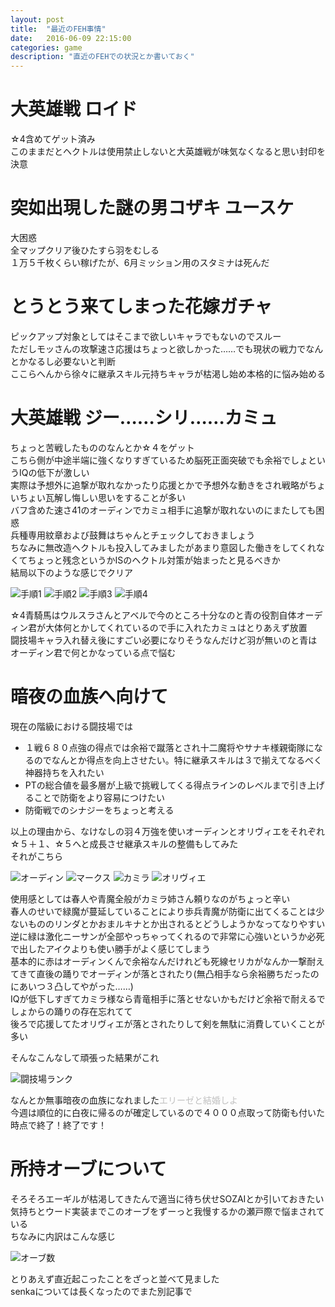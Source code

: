 ```yaml
---
layout: post
title:  "最近のFEH事情"
date:   2016-06-09 22:15:00
categories: game
description: "直近のFEHでの状況とか書いておく"
---
```

#  大英雄戦 ロイド
☆4含めてゲット済み<br>
このままだとヘクトルは使用禁止しないと大英雄戦が味気なくなると思い封印を決意

# 突如出現した謎の男コザキ ユースケ
大困惑<br>
全マップクリア後ひたすら羽をむしる<br>
１万５千枚くらい稼げたが、6月ミッション用のスタミナは死んだ

# とうとう来てしまった花嫁ガチャ
ピックアップ対象としてはそこまで欲しいキャラでもないのでスルー<br>
ただしモッさんの攻撃速さ応援はちょっと欲しかった……でも現状の戦力でなんとかなるし必要ないと判断<br>
ここらへんから徐々に継承スキル元持ちキャラが枯渇し始め本格的に悩み始める<br>

# 大英雄戦 ジー……シリ……カミュ
ちょっと苦戦したもののなんとか☆４をゲット<br>
こちら側が中途半端に強くなりすぎているため脳死正面突破でも余裕でしょというIQの低下が激しい<br>
実際は予想外に追撃が取れなかったり応援とかで予想外な動きをされ戦略がちょいちょい瓦解し悔しい思いをすることが多い<br>
バフ含めた速さ41のオーディンでカミュ相手に追撃が取れないのにまたしても困惑<br>
兵種専用紋章および鼓舞はちゃんとチェックしておきましょう<br>
ちなみに無改造ヘクトルも投入してみましたがあまり意図した働きをしてくれなくてちょっと残念というかISのヘクトル対策が始まったと見るべきか<br>
結局以下のような感じでクリア<br>

![手順1](http://i.imgur.com/w4QKRyx.png)
![手順2](http://i.imgur.com/2z9EcWq.png)
![手順3](http://i.imgur.com/sis8xz1.png)
![手順4](http://i.imgur.com/v6DXYMH.png)

☆4青騎馬はウルスラさんとアベルで今のところ十分なのと青の役割自体オーディン君が大体何とかしてくれているので手に入れたカミュはとりあえず放置<br>
闘技場キャラ入れ替え後にすごい必要になりそうなんだけど羽が無いのと青はオーディン君で何とかなっている点で悩む

# 暗夜の血族へ向けて

現在の階級における闘技場では

- １戦６８０点強の得点では余裕で蹴落とされ十二魔将やサナキ様親衛隊になるのでなんとか得点を向上させたい。特に継承スキルは３で揃えてなるべく神器持ちを入れたい
- PTの総合値を最多層が上級で挑戦してくる得点ラインのレベルまで引き上げることで防衛をより容易につけたい
- 防衛戦でのシナジーをちょっと考える

以上の理由から、なけなしの羽４万強を使いオーディンとオリヴィエをそれぞれ☆５＋１、☆５へと成長させ継承スキルの整備もしてみた<br>
それがこちら<br>

![オーディン](http://i.imgur.com/KJUR6Ff.png)
![マークス](http://i.imgur.com/ibaCWeS.png)
![カミラ](http://i.imgur.com/DXOwliC.png)
![オリヴィエ](http://i.imgur.com/oBLbJtM.png)

使用感としては春人や青魔全般がカミラ姉さん頼りなのがちょっと辛い<br>
春人のせいで緑魔が蔓延していることにより歩兵青魔が防衛に出てくることは少ないもののリンダとかおまルキナとか出されるとどうしようかなってなりやすい<br>
逆に緑は激化ニーサンが全部やっちゃってくれるので非常に心強いというか必死で出したアイクよりも使い勝手がよく感じてしまう<br>
基本的に赤はオーディンくんで余裕なんだけれども死線セリカがなんか一撃耐えてきて直後の踊りでオーディンが落とされたり(無凸相手なら余裕勝ちだったのにあいつ３凸してやがった……)<br>
IQが低下しすぎてカミラ様なら青竜相手に落とせないかもだけど余裕で耐えるでしょからの踊りの存在忘れてて<br>
後ろで応援してたオリヴィエが落とされたりして剣を無駄に消費していくことが多い<br>

そんなこんなして頑張った結果がこれ

![闘技場ランク](http://i.imgur.com/u0weIUL.png)

なんとか無事暗夜の血族になれました<font color="silver">エリーゼと結婚しよ</font><br>
今週は順位的に白夜に帰るのが確定しているので４０００点取って防衛も付いた時点で終了！終了です！

# 所持オーブについて
そろそろエーギルが枯渇してきたんで適当に待ち伏せSOZAIとか引いておきたい気持ちとウード実装までこのオーブをずーっと我慢するかの瀬戸際で悩まされている<br>
ちなみに内訳はこんな感じ

![オーブ数](http://i.imgur.com/5dTRWKp.png)

とりあえず直近起こったことをざっと並べて見ました<br>
senkaについては長くなったのでまた別記事で


